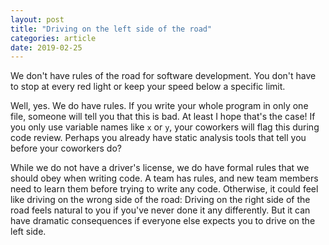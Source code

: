 ```yaml
---
layout: post
title: "Driving on the left side of the road"
categories: article
date: 2019-02-25
---
```


We don't have rules of the road for software development. You don't have to stop at every red light or keep your speed below a specific limit.

Well, yes. We do have rules. If you write your whole program in only one file, someone will tell you that this is bad. At least I hope that's the case!
If you only use variable names like `x` or `y`, your coworkers will flag this during code review. Perhaps you already have static analysis tools that tell you before your coworkers do?

While we do not have a driver's license, we do have formal rules that we should obey when writing code. A team has rules, and new team members need to learn them before trying to write any code. Otherwise, it could feel like driving on the wrong side of the road: Driving on the right side of the road feels natural to you if you've never done it any differently. But it can have dramatic consequences if everyone else expects you to drive on the left side.
